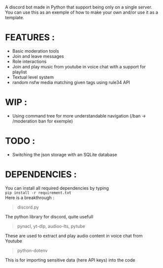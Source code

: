 A discord bot made in Python that support being only on a single server. 
You can use this as an exemple of how to make your own and/or use it as a template. 

# FEATURES :
- Basic moderation tools <br> 
- Join and leave messages <br>
- Role interactions <br>
- Join and play music from youtube in voice chat with a support for playlist <br>
- Textual level system <br>
- random nsfw media matching given tags using rule34 API <br>

# WIP :
- Using command tree for more understandable navigation (/ban -> /moderation ban for exemple)

# TODO :
- Switching the json storage with an SQLite database

# DEPENDENCIES : 
You can install all required dependencies by typing  
``pip install -r requirement.txt``
<br>
Here is a breakthrough : 

> discord.py <br>

The python library for discord, quite usefull <br>

> pynacl, yt-dlp, audioo-lts, pytube <br>

These are used to extract and play audio content in voice chat from Youtube <br>

> python-dotenv

This is for importing sensitive data (here API keys) into the code

 
